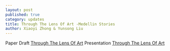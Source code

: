 ```yaml
---
layout: post
published: true
category: updates
title: Through The Lens Of Art -Medellin Stories
author: Xiaoyi Zhong & Yunsong Liu
---
```

Paper Draft [Through The Lens Of Art](https://docs.google.com/document/d/1bEW6G3OBB78DelhdxZHmyFxbJ6jhBNk-hjpNmEJLy8c/edit?usp=sharing )
Presentation [Through The Lens Of Art](https://docs.google.com/presentation/d/1o2RMiTyaeAWpB7rJMr1JaW-FtxwPJFLgavHAL_mBhmQ/edit)